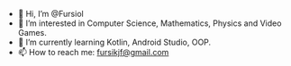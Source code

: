 - 👋 Hi, I’m @Fursiol
- 👀 I’m interested in Computer Science, Mathematics, Physics and Video Games.
- 🌱 I’m currently learning Kotlin, Android Studio, OOP.
- 📫 How to reach me: fursikjf@gmail.com

<!---
Fursiol/Fursiol is a ✨ special ✨ repository because its `README.md` (this file) appears on your GitHub profile.
You can click the Preview link to take a look at your changes.
--->
